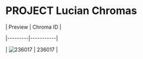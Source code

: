 # PROJECT Lucian Chromas


| Preview | Chroma ID |

|---------|-----------|

| ![236017](https://raw.communitydragon.org/latest/plugins/rcp-be-lol-game-data/global/default/v1/champion-chroma-images/236/236017.png) | 236017 |